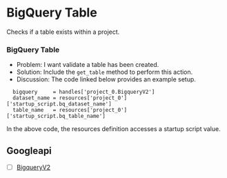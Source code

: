 # BigQuery Table

Checks if a table exists within a project.

### BigQuery Table

* Problem: I want validate a table has been created.
* Solution: Include the `get_table` method to perform this action.
* Discussion: The code linked below provides an example setup.

```
  bigquery     = handles['project_0.BigqueryV2']
  dataset_name = resources['project_0']['startup_script.bq_dataset_name']
  table_name   = resources['project_0']['startup_script.bq_table_name']
```

In the above code, the resources definition accesses a startup script value.

## Googleapi 

-[ ] [BigqueryV2](https://googleapis.dev/ruby/google-api-client/latest/Google/Apis/BigqueryV2.html) 

